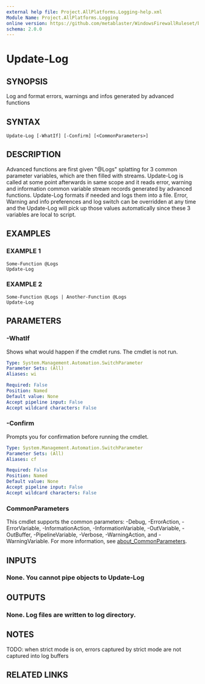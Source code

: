 ```yaml
---
external help file: Project.AllPlatforms.Logging-help.xml
Module Name: Project.AllPlatforms.Logging
online version: https://github.com/metablaster/WindowsFirewallRuleset/blob/develop/Modules/Project.AllPlatforms.Logging/Help/en-US/Update-Log.md
schema: 2.0.0
---
```


# Update-Log

## SYNOPSIS

Log and format errors, warnings and infos generated by advanced functions

## SYNTAX

```none
Update-Log [-WhatIf] [-Confirm] [<CommonParameters>]
```

## DESCRIPTION

Advanced functions are first given "@Logs" splatting for 3 common parameter variables,
which are then filled with streams.
Update-Log is called at some point afterwards in same scope and it reads error,
warning and information common variable stream records generated by advanced functions.
Update-Log formats if needed and logs them into a file.
Error, Warning and info preferences and log switch can be overridden at any time
and the Update-Log will pick up
those values automatically since these 3 variables are local to script.

## EXAMPLES

### EXAMPLE 1

```none
Some-Function @Logs
Update-Log
```

### EXAMPLE 2

```none
Some-Function @Logs | Another-Function @Logs
Update-Log
```

## PARAMETERS

### -WhatIf

Shows what would happen if the cmdlet runs.
The cmdlet is not run.

```yaml
Type: System.Management.Automation.SwitchParameter
Parameter Sets: (All)
Aliases: wi

Required: False
Position: Named
Default value: None
Accept pipeline input: False
Accept wildcard characters: False
```

### -Confirm

Prompts you for confirmation before running the cmdlet.

```yaml
Type: System.Management.Automation.SwitchParameter
Parameter Sets: (All)
Aliases: cf

Required: False
Position: Named
Default value: None
Accept pipeline input: False
Accept wildcard characters: False
```

### CommonParameters

This cmdlet supports the common parameters: -Debug, -ErrorAction, -ErrorVariable, -InformationAction, -InformationVariable, -OutVariable, -OutBuffer, -PipelineVariable, -Verbose, -WarningAction, and -WarningVariable. For more information, see [about_CommonParameters](http://go.microsoft.com/fwlink/?LinkID=113216).

## INPUTS

### None. You cannot pipe objects to Update-Log

## OUTPUTS

### None. Log files are written to log directory.

## NOTES

TODO: when strict mode is on, errors captured by strict mode are not captured into log buffers

## RELATED LINKS

